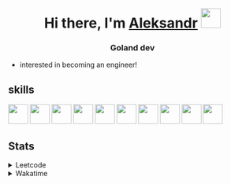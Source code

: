 <h1 align="center">Hi there, I'm <a href="https://t.me/Scancho" target="_blank">Aleksandr</a> 
<img src="https://github.com/blackcater/blackcater/raw/main/images/Hi.gif" height="40"/></h1>
<h3 align="center">Goland dev</h3>

- interested in becoming an engineer!

<!-- <div>
 <h3>The projects that I am working on or finished <img height="40" width="40" src="https://cdn.simpleicons.org/go/sapphirine title = go">  </h3>
 <a href="https://github.com/Nol1feee/telegramBot-pocket">telegramBot-pocket</a>,
 <a href="https://github.com/Nol1feee/CLI-chat">CLI-chat</a>,
 <a href="https://github.com/Nol1feee/email-subscription-with-AI">email subscription with AI</a>
</div>

<div>
<h3>The projects I closed out in school 21 <img height="20" width="70" src="https://upload.wikimedia.org/wikipedia/commons/9/9b/Sberbank_Logo_2020.svg"> </h3>
<a href="https://github.com/Nol1feee/s21_grep-cat">utils cat/grep</a>,
<a href="https://github.com/Nol1feee/s21_string">string.h</a>, 
<a href="https://github.com/Nol1feee/s21_matrix">matrix.h</a>
</div> -->

<div>
 <h2>skills</h2>
<img height="40" width="40" src="https://cdn.simpleicons.org/go/sapphirine title = go"> 
<img height="40" width="40" src="https://cdn.simpleicons.org/docker/sapphirine title = docker">
<img height="40" width="40" src="https://cdn.simpleicons.org/PostgreSQL/sapphirine title = postgres"/>
<img height="40" width="40" src="https://cdn.simpleicons.org/git/sapphirine title = git"/>
<img height="40" width="40" src="https://cdn.simpleicons.org/gitlab/sapphirine title = gitlab"/>
<img height="40" width="40" src="https://cdn.simpleicons.org/swagger/sapphirine title = swagger"/>
<img height="40" width="40" src="https://cdn.simpleicons.org/gin/sapphirine title = gin"/>
<img height="40" width="40" src="https://cdn.simpleicons.org/gnubash/sapphirine title = bash"/>
<img height="40" width="40" src="https://cdn.simpleicons.org/C/sapphirine title = c"/> 
<img height="40" width="40" src="https://cdn.simpleicons.org/redis/sapphirine title = redis"/> 
</div>

<h2>Stats</h2>
<details><summary>Leetcode</summary>

[![Nol1fe LeetCode stats](https://leetcode-stats-six.vercel.app/api?username=klansander&theme=dark)](https://leetcode.com/klansander/)
</details>

<details><summary>Wakatime</summary>
 
<!--START_SECTION:waka-->
📊 **This Week I Spent My Time On** 

```text
💬 Programming Languages: 
Go                       14 hrs 52 mins      ████████████████████░░░░░   80.64 % 
YAML                     1 hr 25 mins        ██░░░░░░░░░░░░░░░░░░░░░░░   07.70 % 
Makefile                 37 mins             █░░░░░░░░░░░░░░░░░░░░░░░░   03.41 % 
SQL                      19 mins             ░░░░░░░░░░░░░░░░░░░░░░░░░   01.72 % 
Protocol Buffer          15 mins             ░░░░░░░░░░░░░░░░░░░░░░░░░   01.38 % 

🐱‍💻 Projects: 
SSO                      16 hrs 32 mins      ██████████████████████░░░   89.59 % 
auth                     48 mins             █░░░░░░░░░░░░░░░░░░░░░░░░   04.38 % 
protos                   29 mins             █░░░░░░░░░░░░░░░░░░░░░░░░   02.70 % 
zeus                     28 mins             █░░░░░░░░░░░░░░░░░░░░░░░░   02.61 % 
CLI-chat                 5 mins              ░░░░░░░░░░░░░░░░░░░░░░░░░   00.54 % 

💻 Operating System: 
Mac                      18 hrs 27 mins      █████████████████████████   100.00 % 
```


 Last Updated on 22/02/2024 01:16:26 UTC
<!--END_SECTION:waka-->
</details>
